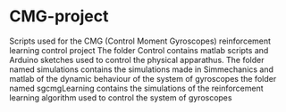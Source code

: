 # CMG-project
Scripts used for the CMG (Control Moment Gyroscopes) reinforcement learning control project
The folder Control contains matlab scripts and Arduino sketches used to control the physical apparathus.
The folder named simulations contains the simulations made in Simmechanics and matlab of the dynamic behaviour of the system of gyroscopes
the folder named sgcmgLearning contains the simulations of the reinforcement learning algorithm used to control the system of gyroscopes
